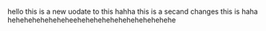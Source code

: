 hello this is a new uodate to this hahha
this is a secand changes
this is haha
heheheheheheheheehehehehehehehehehehehehe